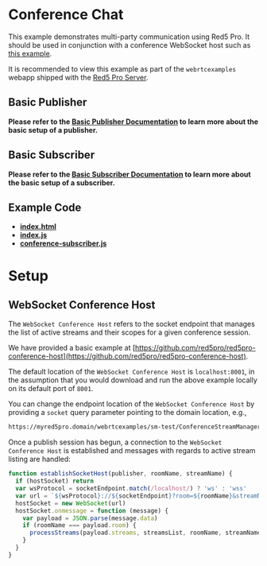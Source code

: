 # Conference Chat

This example demonstrates multi-party communication using Red5 Pro. It should be used in conjunction with a conference WebSocket host such as [this example](https://github.com/red5pro/red5pro-conference-host).

It is recommended to view this example as part of the `webrtcexamples` webapp shipped with the [Red5 Pro Server](https://account.red5pro.com/download).

## Basic Publisher

**Please refer to the [Basic Publisher Documentation](../publishStreamManagerProxy/README.md) to learn more about the basic setup of a publisher.**

## Basic Subscriber

**Please refer to the [Basic Subscriber Documentation](../subscribeStreamManagerProxy/README.md) to learn more about the basic setup of a subscriber.**

## Example Code

- **[index.html](index.html)**
- **[index.js](index.js)**
- **[conference-subscriber.js](conference-subscriber.js)**

# Setup

## WebSocket Conference Host

The `WebSocket Conference Host` refers to the socket endpoint that manages the list of active streams and their scopes for a given conference session.

We have provided a basic example at [https://github.com/red5pro/red5pro-conference-host](https://github.com/red5pro/red5pro-conference-host).

The default location of the `WebSocket Conference Host` is `localhost:8001`, in the assumption that you would download and run the above example locally on its default port of `8001`.

You can change the endpoint location of the `WebSocket Conference Host` by providing a `socket` query parameter pointing to the domain location, e.g.,

```sh
https://myred5pro.domain/webrtcexamples/sm-test/ConferenceStreamManagerProxy/?socket=mysocketlocation.com
```

Once a publish session has begun, a connection to the `WebSocket Conference Host` is established and messages with regards to active stream listing are handled:

```js
function establishSocketHost(publisher, roomName, streamName) {
  if (hostSocket) return
  var wsProtocol = socketEndpoint.match(/localhost/) ? 'ws' : 'wss'
  var url = `${wsProtocol}://${socketEndpoint}?room=${roomName}&streamName=${streamName}`
  hostSocket = new WebSocket(url)
  hostSocket.onmessage = function (message) {
    var payload = JSON.parse(message.data)
    if (roomName === payload.room) {
      processStreams(payload.streams, streamsList, roomName, streamName)
    }
  }
}
```
